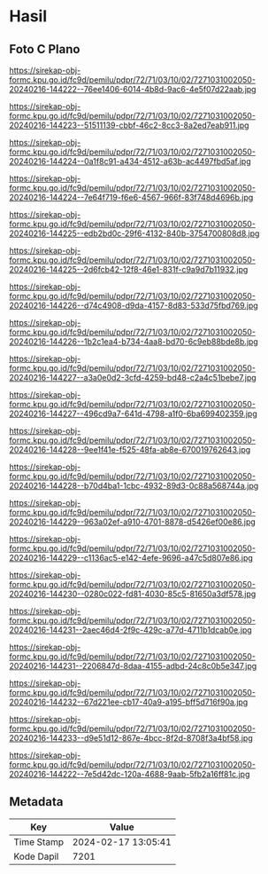 # Hasil

## Foto C Plano

https://sirekap-obj-formc.kpu.go.id/fc9d/pemilu/pdpr/72/71/03/10/02/7271031002050-20240216-144222--76ee1406-6014-4b8d-9ac6-4e5f07d22aab.jpg

https://sirekap-obj-formc.kpu.go.id/fc9d/pemilu/pdpr/72/71/03/10/02/7271031002050-20240216-144223--51511139-cbbf-46c2-8cc3-8a2ed7eab911.jpg

https://sirekap-obj-formc.kpu.go.id/fc9d/pemilu/pdpr/72/71/03/10/02/7271031002050-20240216-144224--0a1f8c91-a434-4512-a63b-ac4497fbd5af.jpg

https://sirekap-obj-formc.kpu.go.id/fc9d/pemilu/pdpr/72/71/03/10/02/7271031002050-20240216-144224--7e64f719-f6e6-4567-966f-83f748d4696b.jpg

https://sirekap-obj-formc.kpu.go.id/fc9d/pemilu/pdpr/72/71/03/10/02/7271031002050-20240216-144225--edb2bd0c-29f6-4132-840b-3754700808d8.jpg

https://sirekap-obj-formc.kpu.go.id/fc9d/pemilu/pdpr/72/71/03/10/02/7271031002050-20240216-144225--2d6fcb42-12f8-46e1-831f-c9a9d7b11932.jpg

https://sirekap-obj-formc.kpu.go.id/fc9d/pemilu/pdpr/72/71/03/10/02/7271031002050-20240216-144226--d74c4908-d9da-4157-8d83-533d75fbd769.jpg

https://sirekap-obj-formc.kpu.go.id/fc9d/pemilu/pdpr/72/71/03/10/02/7271031002050-20240216-144226--1b2c1ea4-b734-4aa8-bd70-6c9eb88bde8b.jpg

https://sirekap-obj-formc.kpu.go.id/fc9d/pemilu/pdpr/72/71/03/10/02/7271031002050-20240216-144227--a3a0e0d2-3cfd-4259-bd48-c2a4c51bebe7.jpg

https://sirekap-obj-formc.kpu.go.id/fc9d/pemilu/pdpr/72/71/03/10/02/7271031002050-20240216-144227--496cd9a7-641d-4798-a1f0-6ba699402359.jpg

https://sirekap-obj-formc.kpu.go.id/fc9d/pemilu/pdpr/72/71/03/10/02/7271031002050-20240216-144228--9ee1f41e-f525-48fa-ab8e-670019762643.jpg

https://sirekap-obj-formc.kpu.go.id/fc9d/pemilu/pdpr/72/71/03/10/02/7271031002050-20240216-144228--b70d4ba1-1cbc-4932-89d3-0c88a568744a.jpg

https://sirekap-obj-formc.kpu.go.id/fc9d/pemilu/pdpr/72/71/03/10/02/7271031002050-20240216-144229--963a02ef-a910-4701-8878-d5426ef00e86.jpg

https://sirekap-obj-formc.kpu.go.id/fc9d/pemilu/pdpr/72/71/03/10/02/7271031002050-20240216-144229--c1136ac5-e142-4efe-9696-a47c5d807e86.jpg

https://sirekap-obj-formc.kpu.go.id/fc9d/pemilu/pdpr/72/71/03/10/02/7271031002050-20240216-144230--0280c022-fd81-4030-85c5-81650a3df578.jpg

https://sirekap-obj-formc.kpu.go.id/fc9d/pemilu/pdpr/72/71/03/10/02/7271031002050-20240216-144231--2aec46d4-2f9c-429c-a77d-4711b1dcab0e.jpg

https://sirekap-obj-formc.kpu.go.id/fc9d/pemilu/pdpr/72/71/03/10/02/7271031002050-20240216-144231--2206847d-8daa-4155-adbd-24c8c0b5e347.jpg

https://sirekap-obj-formc.kpu.go.id/fc9d/pemilu/pdpr/72/71/03/10/02/7271031002050-20240216-144232--67d221ee-cb17-40a9-a195-bff5d716f90a.jpg

https://sirekap-obj-formc.kpu.go.id/fc9d/pemilu/pdpr/72/71/03/10/02/7271031002050-20240216-144233--d9e51d12-867e-4bcc-8f2d-8708f3a4bf58.jpg

https://sirekap-obj-formc.kpu.go.id/fc9d/pemilu/pdpr/72/71/03/10/02/7271031002050-20240216-144222--7e5d42dc-120a-4688-9aab-5fb2a16ff81c.jpg


## Metadata

| Key        | Value               |
| ---------- | ------------------- |
| Time Stamp | 2024-02-17 13:05:41 |
| Kode Dapil | 7201                |



